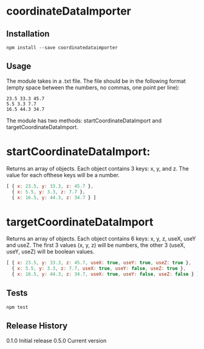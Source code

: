 # coordinateDataImporter

## Installation

```
npm install --save coordinatedataimporter
```

## Usage

The module takes in a .txt file. 
The file should be in the following format (empty space between the numbers, no commas, one point per line):

```
23.5 33.3 45.7
5.5 3.3 7.7
16.5 44.3 34.7
```

The module has two methods: startCoordinateDataImport and targetCoordinateDataImport.

# startCoordinateDataImport:

Returns an array of objects. Each object contains 3 keys: x, y, and z. The value for each ofthese keys will be a number.

```js
[ { x: 23.5, y: 33.3, z: 45.7 },
  { x: 5.5, y: 3.3, z: 7.7 },
  { x: 16.5, y: 44.3, z: 34.7 } ]
```

# targetCoordinateDataImport

Returns an array of objects. Each object contains 6 keys: x, y, z, useX, useY and useZ. The first 3 values (x, y, z) will be numbers, the other 3 (useX, useY, useZ) will be boolean values.

```js
[ { x: 23.5, y: 33.3, z: 45.7, useX: true, useY: true, useZ: true },
  { x: 5.5, y: 3.3, z: 7.7, useX: true, useY: false, useZ: true },
  { x: 16.5, y: 44.3, z: 34.7, useX: true, useY: false, useZ: false } ]
```

## Tests

```
npm test
```

## Release History

0.1.0 Initial release
0.5.0 Current version
